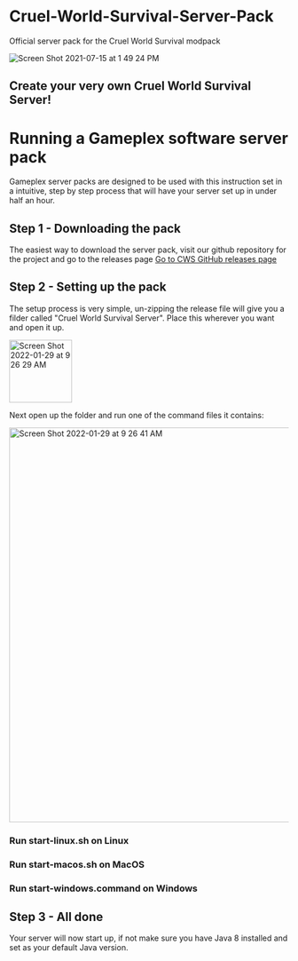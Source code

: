 # Cruel-World-Survival-Server-Pack
Official server pack for the Cruel World Survival modpack

![Screen Shot 2021-07-15 at 1 49 24 PM](https://user-images.githubusercontent.com/34868944/151664875-951d4348-a898-44a7-87ab-717cd8e91570.png)

## Create your very own Cruel World Survival Server!

# Running a Gameplex software server pack

Gameplex server packs are designed to be used with this instruction set in a intuitive, step by step process that will have your server set up in under half an hour.

## Step 1 - Downloading the pack

The easiest way to download the server pack, visit our github repository for the project and go to the releases page
[Go to CWS GitHub releases page](https://github.com/Gameplex-Software/Cruel-World-Survival-Server-Pack/releases)

## Step 2 - Setting up the pack

The setup process is very simple, un-zipping the release file will give you a filder called "Cruel World Survival Server". Place this wherever you want and open it up.

<img width="113" alt="Screen Shot 2022-01-29 at 9 26 29 AM" src="https://user-images.githubusercontent.com/34868944/151664653-c23734cf-58bc-40c9-8752-c71fe2770c75.png">



Next open up the folder and run one of the command files it contains:

<img width="711" alt="Screen Shot 2022-01-29 at 9 26 41 AM" src="https://user-images.githubusercontent.com/34868944/151664658-0b87af10-2654-48b8-ae4e-51c7dfaba3a6.png">



### Run start-linux.sh on Linux
### Run start-macos.sh on MacOS
### Run start-windows.command on Windows

## Step 3 - All done
Your server will now start up, if not make sure you have Java 8 installed and set as your default Java version.
